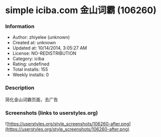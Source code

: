 # simple iciba.com 金山词霸 (106260)

### Information
- Author: zhiyelee (unknown)
- Created at: unknown
- Updated at: 10/14/2014, 3:05:27 AM
- License: NO-REDISTRIBUTION
- Category: iciba
- Rating: undefined
- Total installs: 155
- Weekly installs: 0


### Description
简化金山词霸页面，去广告


### Screenshots (links to userstyles.org)
![https://userstyles.org/style_screenshots/106260-after.png](https://userstyles.org/style_screenshots/106260-after.png)


